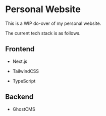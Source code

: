 # Personal Website

This is a WIP do-over of my personal website.

The current tech stack is as follows.

## Frontend

* Next.js

* TailwindCSS

* TypeScript

## Backend

* GhostCMS
